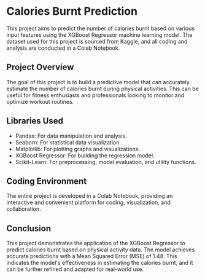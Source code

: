 
# Calories Burnt Prediction

This project aims to predict the number of calories burnt based on various input features using the XGBoost Regressor machine learning model. The dataset used for this project is sourced from Kaggle, and all coding and analysis are conducted in a Colab Notebook.

## Project Overview

The goal of this project is to build a predictive model that can accurately estimate the number of calories burnt during physical activities. This can be useful for fitness enthusiasts and professionals looking to monitor and optimize workout routines.

## Libraries Used

* Pandas: For data manipulation and analysis.
* Seaborn: For statistical data visualization.
* Matplotlib: For plotting graphs and visualizations.
* XGBoost Regressor: For building the regression model.
* Scikit-Learn: For preprocessing, model evaluation, and utility functions.

## Coding Environment

The entire project is developed in a Colab Notebook, providing an interactive and convenient platform for coding, visualization, and collaboration.

## Conclusion
This project demonstrates the application of the XGBoost Regressor to predict calories burnt based on physical activity data. The model achieves accurate predictions with a Mean Squared Error (MSE) of 1.48. This indicates the model's effectiveness in estimating the calories burnt, and it can be further refined and adapted for real-world use.